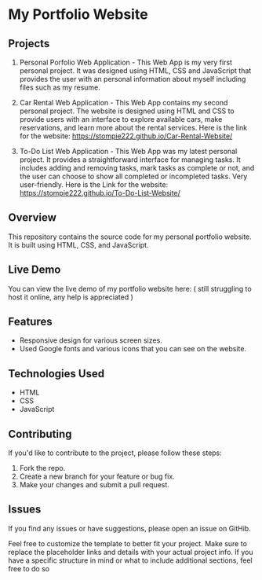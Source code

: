# My Portfolio Website

## Projects

1) Personal Porfolio Web Application - This Web App is my very first personal project. It was designed using HTML, CSS and JavaScript that provides the user with an personal information about myself including files such as my resume.

2) Car Rental Web Application - This Web App contains my second personal project. The website is designed using HTML and CSS to provide users with an interface to explore available cars, make reservations, and learn more about the rental services.
Here is the link for the website: https://stompie222.github.io/Car-Rental-Website/

4) To-Do List Web Application - This Web App was my latest personal project. It provides a straightforward interface for managing tasks.  It includes adding and removing tasks, mark tasks as complete or not, and the user can choose to show all completed or incompleted tasks. Very user-friendly.
Here is the Link for the website: https://stompie222.github.io/To-Do-List-Website/


## Overview

This repository contains the source code for my personal portfolio website. It is built using HTML, CSS, and JavaScript.

## Live Demo

You can view the live demo of my portfolio website here: ( still struggling to host it online, any help is appreciated )

## Features

- Responsive design for various screen sizes.
- Used Google fonts and various icons that you can see on the website.

## Technologies Used

- HTML
- CSS
- JavaScript

## Contributing

If you'd like to contribute to the project, please follow these steps: 

1. Fork the repo.
2. Create a new branch for your feature or bug fix.
3. Make your changes and submit a pull request.

## Issues

If you find any issues or have suggestions, please open an issue on GitHib.


Feel free to customize the template to better fit your project. Make sure to replace the placeholder links and details with your actual project info. If you have a specific structure in mind or what to include additional sections, feel free to do so
